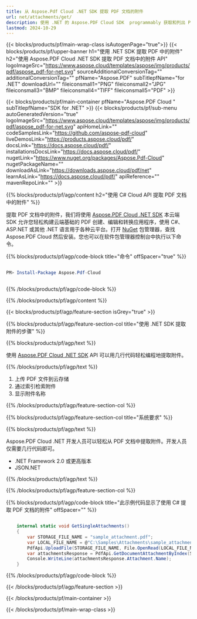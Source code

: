 ```yaml
---
title: 从 Aspose.Pdf Cloud .NET SDK 提取 PDF 文档的附件
url: net/attachments/get/
description: 使用 .NET 的 Aspose.PDF Cloud SDK  programmably 获取和列出 PDF 附件。提供完整控制的 RESTful API。
lastmod: 2024-10-29
---
```


{{< blocks/products/pf/main-wrap-class isAutogenPage="true">}}
{{< blocks/products/pf/upper-banner h1="使用 .NET SDK 提取 PDF 中的附件" h2="使用 Aspose.PDF Cloud .NET SDK 提取 PDF 文档中的附件 API" logoImageSrc="https://www.aspose.cloud/templates/aspose/img/products/pdf/aspose_pdf-for-net.svg" sourceAdditionalConversionTag="" additionalConversionTag="" pfName="Aspose.PDF" subTitlepfName="for .NET" downloadUrl="" fileiconsmall1="PNG" fileiconsmall2="JPG" fileiconsmall3="BMP" fileiconsmall4="TIFF" fileiconsmall5="PDF" >}}

{{< blocks/products/pf/main-container pfName="Aspose.PDF Cloud " subTitlepfName="SDK for .NET" >}}
{{< blocks/products/pf/sub-menu autoGeneratedVersion="true" logoImageSrc="https://www.aspose.cloud/templates/aspose/img/products/pdf/aspose_pdf-for-net.svg" apiHomeLink="" codeSamplesLink="https://github.com/aspose-pdf-cloud" liveDemosLink="https://products.aspose.cloud/pdf/" docsLink="https://docs.aspose.cloud/pdf/" installationsDocsLink="https://docs.aspose.cloud/pdf/" nugetLink="https://www.nuget.org/packages/Aspose.Pdf-Cloud" nugetPackageName="" downloadAsLink="https://downloads.aspose.cloud/pdf/net" learnAsLink="https://docs.aspose.cloud/pdf/" apiReference="" mavenRepoLink="" >}}

{{% blocks/products/pf/agp/content h2="使用 C# Cloud API 提取 PDF 文档中的附件" %}}

提取 PDF 文档中的附件，我们将使用
[Aspose.PDF Cloud .NET SDK](https://products.aspose.cloud/pdf/net/)
本云端 SDK 允许您轻松构建云端基础的 PDF 创建、编辑和转换应用程序，使用 C#、ASP.NET 或其他 .NET 语言用于各种云平台。打开
[NuGet](https://www.nuget.org/packages/Aspose.Pdf-Cloud)
包管理器，查找
Aspose.PDF Cloud
然后安装。您也可以在软件包管理器控制台中执行以下命令。

{{% blocks/products/pf/agp/code-block title="命令" offSpacer="true" %}}

```powershell

PM> Install-Package Aspose.Pdf-Cloud 



```

{{% /blocks/products/pf/agp/code-block %}}

{{% /blocks/products/pf/agp/content %}}

{{< blocks/products/pf/agp/feature-section isGrey="true" >}}

{{% blocks/products/pf/agp/feature-section-col title="使用 .NET SDK 提取附件的步骤" %}}

{{% blocks/products/pf/agp/text %}}

使用
[Aspose.PDF Cloud .NET SDK](https://products.aspose.cloud/pdf/net/)
API 可以用几行代码轻松编程地提取附件。

{{% /blocks/products/pf/agp/text %}}

1. 上传 PDF 文件到云存储
1. 通过索引检索附件
1. 显示附件名称

{{% /blocks/products/pf/agp/feature-section-col %}}

{{% blocks/products/pf/agp/feature-section-col title="系统要求" %}}

{{% blocks/products/pf/agp/text %}}

Aspose.PDF Cloud .NET 开发人员可以轻松从 PDF 文档中提取附件。开发人员仅需要几行代码即可。

+ .NET Framework 2.0 或更高版本
+ JSON.NET

{{% /blocks/products/pf/agp/text %}}

{{% /blocks/products/pf/agp/feature-section-col %}}

{{% blocks/products/pf/agp/code-block title="此示例代码显示了使用 C# 提取 PDF 文档的附件" offSpacer="" %}}

```cs

    internal static void GetSingleAttachments()
    {
        var STORAGE_FILE_NAME = "sample_attachment.pdf";
        var LOCAL_FILE_NAME = @"C:\Samples\Attachments\sample_attachment.pdf";
        PdfApi.UploadFile(STORAGE_FILE_NAME, File.OpenRead(LOCAL_FILE_NAME));
        var attachmentsResponse = PdfApi.GetDocumentAttachmentByIndex(STORAGE_FILE_NAME,1);        
        Console.WriteLine(attachmentsResponse.Attachment.Name);
    }
```

{{% /blocks/products/pf/agp/code-block %}}

{{< /blocks/products/pf/agp/feature-section >}}

{{< /blocks/products/pf/main-container >}}

{{< /blocks/products/pf/main-wrap-class >}}
